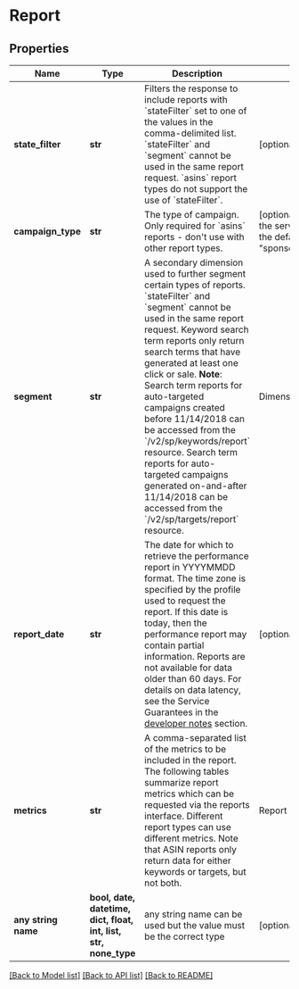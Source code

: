 # Report


## Properties
Name | Type | Description | Notes
------------ | ------------- | ------------- | -------------
**state_filter** | **str** | Filters the response to include reports with &#x60;stateFilter&#x60; set to one of the values in the comma-delimited list. &#x60;stateFilter&#x60; and &#x60;segment&#x60; cannot be used in the same report request. &#x60;asins&#x60; report types do not support the use of &#x60;stateFilter&#x60;. | [optional] 
**campaign_type** | **str** | The type of campaign. Only required for &#x60;asins&#x60; reports - don&#39;t use with other report types. | [optional]  if omitted the server will use the default value of "sponsoredProducts"
**segment** | **str** | A secondary dimension used to further segment certain types of reports. &#x60;stateFilter&#x60; and &#x60;segment&#x60; cannot be used in the same report request. Keyword search term reports only return search terms that have generated at least one click or sale.  **Note**: Search term reports for auto-targeted campaigns created before 11/14/2018 can be accessed from the &#x60;/v2/sp/keywords/report&#x60; resource. Search term reports for auto-targeted campaigns generated on-and-after 11/14/2018 can be accessed from the &#x60;/v2/sp/targets/report&#x60; resource.  | Dimension | Valid report types | Description | |-----------|-------------|-------------| | query | keywords, targets | Segments a report based on customer search term. | | placement | campaigns | Segments a &#x60;campaigns&#x60; report based on the page location where the ad appeared. | | [optional] 
**report_date** | **str** | The date for which to retrieve the performance report in YYYYMMDD format. The time zone is specified by the profile used to request the report. If this date is today, then the performance report may contain partial information. Reports are not available for data older than 60 days. For details on data latency, see the Service Guarantees in the [developer notes](https://advertising.amazon.com/API/docs/en-us/get-started/developer-notes) section. | [optional] 
**metrics** | **str** | A comma-separated list of the metrics to be included in the report. The following tables summarize report metrics which can be requested via the reports interface. Different report types can use different metrics. Note that ASIN reports only return data for either keywords or targets, but not both. |Report Type | Metric | Details | | --- | --- | --- | | campaigns | bidPlus | A dimensional metric. See the [premium bid adjustment](get-started/developer-notes) section in the developer notes. | | campaigns | &#x60;campaignName&#x60; | Unique name of the campaign | | campaigns | &#x60;campaignId&#x60; | Unique numerical ID of the campaign | | campaigns | &#x60;campaignStatus&#x60; | Status of the campaign | | campaigns | &#x60;campaignBudget&#x60; | Total budget allotted to the campaign | | campaigns | &#x60;campaignRuleBasedBudget&#x60; | The value of the rule-based budget. | | campaigns | &#x60;applicableBudgetRuleId&#x60; | The identifier of the active rule. | | campaigns | &#x60;applicableBudgetRuleName&#x60; | The name of the active rule. | | campaigns | &#x60;impressions&#x60; | Total ad impressions. | | campaigns | &#x60;clicks&#x60; | Total ad clicks. | | campaigns | &#x60;cost&#x60; | Total cost of all clicks. Can be divided by clicks to obtain average CPC. | | campaigns | &#x60;attributedConversions1d&#x60; | Number of attributed conversion events occurring within 1 day of click on ad. | | campaigns | &#x60;attributedConversions7d&#x60; | Number of attributed conversion events occurring within 7 days of click on ad. | | campaigns | &#x60;attributedConversions14d&#x60; | Number of attributed conversion events occurring within 14 days of click on ad. | | campaigns | &#x60;attributedConversions30d&#x60; | Number of attributed conversion events occurring within 30 days of click on ad. | | campaigns | &#x60;attributedConversions1dSameSKU&#x60; | Number of attributed conversion events occurring within 1 day of click on ad where the purchased SKU was the same as the one advertised. | | campaigns | &#x60;attributedConversions7dSameSKU&#x60; | Number of attributed conversion events occurring within 7 days of click on ad where the purchased SKU was the same as the one advertised. | | campaigns | &#x60;attributedConversions14dSameSKU&#x60; | Number of attributed conversion events occurring within 14 days of click on ad where the purchased SKU was the same as the one advertised. | | campaigns | &#x60;attributedConversions30dSameSKU&#x60; | Number of attributed conversion events occurring within 30 days of click on ad where the purchased SKU was the same as the one advertised. | | campaigns | &#x60;attributedUnitsOrdered1d&#x60; | Number of attributed units ordered within 1 day of click on ad. | | campaigns | &#x60;attributedUnitsOrdered7d&#x60; | Number of attributed units ordered within 7 days of click on ad. | | campaigns | &#x60;attributedUnitsOrdered14d&#x60; | Number of attributed units ordered within 14 days of click on ad. | | campaigns | &#x60;attributedUnitsOrdered30d&#x60; | Number of attributed units ordered within 30 days of click on ad. | | campaigns | &#x60;attributedSales1d&#x60; | Number of attributed sales occurring within 1 day of click on ad. | | campaigns | &#x60;attributedSales7d&#x60; | Number of attributed sales occurring within 7 days of click on ad. | | campaigns | &#x60;attributedSales14d&#x60; | Number of attributed sales occurring within 14 days of click on ad. | | campaigns | &#x60;attributedSales30d&#x60; | Number of attributed sales occurring within 30 days of click on ad. | | campaigns | &#x60;attributedSales1dSameSKU&#x60; | Aggregate value of attributed sales occurring within 1 day of click on ad where the purchased SKU was the same as the one advertised. | | campaigns | &#x60;attributedSales7dSameSKU&#x60; | Aggregate value of attributed sales occurring within 7 days of click on ad where the purchased SKU was the same as the one advertised. | | campaigns | &#x60;attributedSales14dSameSKU&#x60; | Aggregate value of attributed sales occurring within 14 days of click on ad where the purchased SKU was the same as the one advertised. | | campaigns | &#x60;attributedSales30dSameSKU&#x60; | Aggregate value of attributed sales occurring within 30 days of click on ad where the purchased SKU was the same as the one advertised. | | campaigns | &#x60;attributedUnitsOrdered1dSameSKU&#x60; | Number of attributed units ordered within 1 day of click on ad where the purchased SKU was the same as the one advertised. | | campaigns | &#x60;attributedUnitsOrdered7dSameSKU&#x60; | Number of attributed units ordered within 7 days of click on ad where the purchased SKU was the same as the one advertised. | | campaigns | &#x60;attributedUnitsOrdered14dSameSKU&#x60; | Number of attributed units ordered within 14 days of click on ad where the purchased SKU was the same as the one advertised. | | campaigns | &#x60;attributedUnitsOrdered30dSameSKU&#x60; | Number of attributed units ordered within 30 days of click on ad where the purchased SKU was the same as the one advertised. | | campaigns | &#x60;attributedKindleEditionNormalizedPagesRead14d&#x60; | Number of attributed kindle edition normalized pages read within 14 days of click on ad. | | campaigns | &#x60;attributedKindleEditionNormalizedPagesRoyalties14d&#x60; | The estimated Royalties of attributed estimated kindle edition normalized pages with in 14 days of click on ad.| |          |                           |               | | adGroups | &#x60;campaignName&#x60; | Unique name of the campaign | | adGroups | &#x60;campaignId&#x60; | Unique numerical ID of the campaign | | adGroups | &#x60;adGroupName&#x60; | Unique name of the ad group | | adGroups | &#x60;adGroupId&#x60; | Unique numerical ID of the ad group | | adGroups | &#x60;impressions&#x60; | Total ad impressions. | | adGroups | &#x60;clicks&#x60; | Total ad clicks. | | adGroups | &#x60;cost&#x60; | Total cost of all clicks. Can be divided by clicks to obtain average CPC. |        |          |                           |               | | adGroups | &#x60;attributedConversions1d&#x60; | Number of attributed conversion events occurring within 1 day of click on ad. | | adGroups | &#x60;attributedConversions7d&#x60; | Number of attributed conversion events occurring within 7 days of click on ad. | | adGroups | &#x60;attributedConversions14d&#x60; | Number of attributed conversion events occurring within 14 days of click on ad. | | adGroups | &#x60;attributedConversions30d&#x60; | Number of attributed conversion events occurring within 30 days of click on ad. | | adGroups | &#x60;attributedConversions1dSameSKU&#x60; | Number of attributed conversion events occurring within 1 day of click on ad where the purchased SKU was the same as the one advertised. | | adGroups | &#x60;attributedConversions7dSameSKU&#x60; | Number of attributed conversion events occurring within 7 days of click on ad where the purchased SKU was the same as the one advertised. | | adGroups | &#x60;attributedConversions14dSameSKU&#x60; | Number of attributed conversion events occurring within 14 days of click on ad where the purchased SKU was the same as the one advertised. | | adGroups | &#x60;attributedConversions30dSameSKU&#x60; | Number of attributed conversion events occurring within 30 days of click on ad where the purchased SKU was the same as the one advertised. | | adGroups | &#x60;attributedUnitsOrdered1d&#x60; | Number of attributed units ordered within 1 day of click on ad. | | adGroups | &#x60;attributedUnitsOrdered7d&#x60; | Number of attributed units ordered within 7 days of click on ad. | | adGroups | &#x60;attributedUnitsOrdered14d&#x60; | Number of attributed units ordered within 14 days of click on ad. | | adGroups | &#x60;attributedUnitsOrdered30d&#x60; | Number of attributed units ordered within 30 days of click on ad. | | adGroups | &#x60;attributedSales1d&#x60; | Number of attributed sales occurring within 1 day of click on ad. | | adGroups | &#x60;attributedSales7d&#x60; | Number of attributed sales occurring within 7 days of click on ad. | | adGroups | &#x60;attributedSales14d&#x60; | Number of attributed sales occurring within 14 days of click on ad. | | adGroups | &#x60;attributedSales30d&#x60; | Number of attributed sales occurring within 30 days of click on ad. | | adGroups | &#x60;attributedSales1dSameSKU&#x60; | Aggregate value of attributed sales occurring within 1 day of click on ad where the purchased SKU was the same as the one advertised. | | adGroups | &#x60;attributedSales7dSameSKU&#x60; | Aggregate value of attributed sales occurring within 7 days of click on ad where the purchased SKU was the same as the one advertised. | | adGroups | &#x60;attributedSales14dSameSKU&#x60; | Aggregate value of attributed sales occurring within 14 days of click on ad where the purchased SKU was the same as the one advertised. | | adGroups | &#x60;attributedSales30dSameSKU&#x60; | Aggregate value of attributed sales occurring within 30 days of click on ad where the purchased SKU was the same as the one advertised. | | adGroups | &#x60;attributedUnitsOrdered1dSameSKU&#x60; | Number of attributed units ordered within 1 day of click on ad where the purchased SKU was the same as the one advertised. | | adGroups | &#x60;attributedUnitsOrdered7dSameSKU&#x60; | Number of attributed units ordered within 7 days of click on ad where the purchased SKU was the same as the one advertised. | | adGroups | &#x60;attributedUnitsOrdered14dSameSKU&#x60; | Number of attributed units ordered within 14 days of click on ad where the purchased SKU was the same as the one advertised. | | adGroups | &#x60;attributedUnitsOrdered30dSameSKU&#x60; | Number of attributed units ordered within 30 days of click on ad where the purchased SKU was the same as the one advertised. | | adGroups | &#x60;attributedKindleEditionNormalizedPagesRead14d&#x60; | Number of attributed kindle edition normalized pages read within 14 days of click on ad. | | adGroups | &#x60;attributedKindleEditionNormalizedPagesRoyalties14d&#x60; | The estimated Royalties of attributed estimated kindle edition normalized pages with in 14 days of click on ad.| |           |              |              | | keywords | &#x60;campaignName&#x60; | Unique name of the campaign | | keywords | &#x60;campaignId&#x60; | Unique numerical ID of the campaign | | keywords | &#x60;adGroupName&#x60; | Unique name of the ad group | | keywords | &#x60;adGroupId&#x60; | Unique numerical ID of the ad group | | keywords | &#x60;keywordId&#x60; | ID of the keyword used in bid | | keywords | &#x60;keywordText&#x60; | Text of the keyword or phrase used in bid | | keywords | &#x60;matchType&#x60; | Type of matching for the keyword or phrase used in bid. Must be one of: broad, phrase, or exact | | keywords | &#x60;impressions&#x60; | Total ad impressions. | | keywords | &#x60;clicks&#x60; | Total ad clicks. | | keywords | &#x60;cost&#x60; | Total cost of all clicks. Can be divided by clicks to obtain average CPC. | | keywords | &#x60;attributedConversions1d&#x60; | Number of attributed conversion events occurring within 1 day of click on ad. | | keywords | &#x60;attributedConversions7d&#x60; | Number of attributed conversion events occurring within 7 days of click on ad. | | keywords | &#x60;attributedConversions14d&#x60; | Number of attributed conversion events occurring within 14 days of click on ad. | | keywords | &#x60;attributedConversions30d&#x60; | Number of attributed conversion events occurring within 30 days of click on ad. | | keywords | &#x60;attributedConversions1dSameSKU&#x60; | Number of attributed conversion events occurring within 1 day of click on ad where the purchased SKU was the same as the one advertised. | | keywords | &#x60;attributedConversions7dSameSKU&#x60; | Number of attributed conversion events occurring within 7 days of click on ad where the purchased SKU was the same as the one advertised. | | keywords | &#x60;attributedConversions14dSameSKU&#x60; | Number of attributed conversion events occurring within 14 days of click on ad where the purchased SKU was the same as the one advertised. | | keywords | &#x60;attributedConversions30dSameSKU&#x60; | Number of attributed conversion events occurring within 30 days of click on ad where the purchased SKU was the same as the one advertised. | | keywords | &#x60;attributedUnitsOrdered1d&#x60; | Number of attributed units ordered within 1 day of click on ad. | | keywords | &#x60;attributedUnitsOrdered7d&#x60; | Number of attributed units ordered within 7 days of click on ad. | | keywords | &#x60;attributedUnitsOrdered14d&#x60; | Number of attributed units ordered within 14 days of click on ad. | | keywords | &#x60;attributedUnitsOrdered30d&#x60; | Number of attributed units ordered within 30 days of click on ad. | | keywords | &#x60;attributedSales1d&#x60; | Number of attributed sales occurring within 1 day of click on ad. | | keywords | &#x60;attributedSales7d&#x60; | Number of attributed sales occurring within 7 days of click on ad. | | keywords | &#x60;attributedSales14d&#x60; | Number of attributed sales occurring within 14 days of click on ad. | | keywords | &#x60;attributedSales30d&#x60; | Number of attributed sales occurring within 30 days of click on ad. | | keywords | &#x60;attributedSales1dSameSKU&#x60; | Aggregate value of attributed sales occurring within 1 day of click on ad where the purchased SKU was the same as the one advertised. | | keywords | &#x60;attributedSales7dSameSKU&#x60; | Aggregate value of attributed sales occurring within 7 days of click on ad where the purchased SKU was the same as the one advertised. | | keywords | &#x60;attributedSales14dSameSKU&#x60; | Aggregate value of attributed sales occurring within 14 days of click on ad where the purchased SKU was the same as the one advertised. | | keywords | &#x60;attributedSales30dSameSKU&#x60; | Aggregate value of attributed sales occurring within 30 days of click on ad where the purchased SKU was the same as the one advertised. | | keywords | &#x60;attributedUnitsOrdered1dSameSKU&#x60; | Number of attributed units ordered within 1 day of click on ad where the purchased SKU was the same as the one advertised. | | keywords | &#x60;attributedUnitsOrdered7dSameSKU&#x60; | Number of attributed units ordered within 7 day of click on ad where the purchased SKU was the same as the one advertised. | | keywords | &#x60;attributedUnitsOrdered14dSameSKU&#x60; | Number of attributed units ordered within 14 day of click on ad where the purchased SKU was the same as the one advertised. | | keywords | &#x60;attributedUnitsOrdered30dSameSKU&#x60; | Number of attributed units ordered within 30 day of click on ad where the purchased SKU was the same as the one advertised. | | keywords | &#x60;attributedKindleEditionNormalizedPagesRead14d&#x60; | Number of attributed kindle edition normalized pages read within 14 days of click on ad. | | keywords | &#x60;attributedKindleEditionNormalizedPagesRoyalties14d&#x60; | The estimated Royalties of attributed estimated kindle edition normalized pages with in 14 days of click on ad.| |                |             |               | | productAds | &#x60;campaignName&#x60; | Unique name of the campaign | | productAds | &#x60;campaignId&#x60; | Unique numerical ID of the campaign | | productAds | &#x60;adGroupName&#x60; | Unique name of the ad group | | productAds | &#x60;adGroupId&#x60; | Unique numerical ID of the ad group | | productAds | &#x60;impressions&#x60; | Total ad impressions. | | productAds | &#x60;clicks&#x60; | Total ad clicks. | | productAds | &#x60;cost&#x60; | Total cost of all clicks. Can be divided by clicks to obtain average CPC. | | productAds | &#x60;currency&#x60; | A dimensional metric | | productAds | &#x60;asin&#x60; | The ASIN that is being advertised. | | productAds | &#x60;sku&#x60; | The SKU that is being advertised. Not available for vendors. | | productAds | &#x60;attributedConversions1d&#x60; | Number of attributed conversion events occurring within 1 day of click on ad. | | productAds | &#x60;attributedConversions7d&#x60; | Number of attributed conversion events occurring within 7 days of click on ad. | | productAds | &#x60;attributedConversions14d&#x60; | Number of attributed conversion events occurring within 14 days of click on ad. | | productAds | &#x60;attributedConversions30d&#x60; | Number of attributed conversion events occurring within 30 days of click on ad. | | productAds | &#x60;attributedConversions1dSameSKU&#x60; | Number of attributed conversion events occurring within 1 day of click on ad where the purchased SKU was the same as the one advertised. | | productAds | &#x60;attributedConversions7dSameSKU&#x60; | Number of attributed conversion events occurring within 7 days of click on ad where the purchased SKU was the same as the one advertised. | | productAds | &#x60;attributedConversions14dSameSKU&#x60; | Number of attributed conversion events occurring within 14 days of click on ad where the purchased SKU was the same as the one advertised. | | productAds | &#x60;attributedConversions30dSameSKU&#x60; | Number of attributed conversion events occurring within 30 days of click on ad where the purchased SKU was the same as the one advertised. | | productAds | &#x60;attributedUnitsOrdered1d&#x60; | Number of attributed units ordered within 1 day of click on ad. | | productAds | &#x60;attributedUnitsOrdered7d&#x60; | Number of attributed units ordered within 7 days of click on ad. | | productAds | &#x60;attributedUnitsOrdered14d&#x60; | Number of attributed units ordered within 14 days of click on ad. | | productAds | &#x60;attributedUnitsOrdered30d&#x60; | Number of attributed units ordered within 30 days of click on ad. | | productAds | &#x60;attributedSales1d&#x60; | Number of attributed sales occurring within 1 day of click on ad. | | productAds | &#x60;attributedSales7d&#x60; | Number of attributed sales occurring within 7 days of click on ad. | | productAds | &#x60;attributedSales14d&#x60; | Number of attributed sales occurring within 14 days of click on ad. | | productAds | &#x60;attributedSales30d&#x60; | Number of attributed sales occurring within 30 days of click on ad. | | productAds | &#x60;attributedSales1dSameSKU&#x60; | Aggregate value of attributed sales occurring within 1 day of click on ad where the purchased SKU was the same as the one advertised. | | productAds | &#x60;attributedSales7dSameSKU&#x60; | Aggregate value of attributed sales occurring within 7 days of click on ad where the purchased SKU was the same as the one advertised. | | productAds | &#x60;attributedSales14dSameSKU&#x60; | Aggregate value of attributed sales occurring within 14 days of click on ad where the purchased SKU was the same as the one advertised. | | productAds | &#x60;attributedSales30dSameSKU&#x60; | Aggregate value of attributed sales occurring within 30 days of click on ad where the purchased SKU was the same as the one advertised. | | productAds | &#x60;attributedUnitsOrdered1dSameSKU&#x60; | Number of attributed units ordered within 1 day of click on ad where the purchased SKU was the same as the one advertised. | | productAds | &#x60;attributedUnitsOrdered7dSameSKU&#x60; | Number of attributed units ordered within 7 days of click on ad where the purchased SKU was the same as the one advertised. | | productAds | &#x60;attributedUnitsOrdered14dSameSKU&#x60; | Number of attributed units ordered within 14 days of click on ad where the purchased SKU was the same as the one advertised. | | productAds | &#x60;attributedUnitsOrdered30dSameSKU&#x60; | Number of attributed units ordered within 30 days of click on ad where the purchased SKU was the same as the one advertised. | | productAds | &#x60;attributedKindleEditionNormalizedPagesRead14d&#x60; | Number of attributed kindle edition normalized pages read within 14 days of click on ad. | | productAds | &#x60;attributedKindleEditionNormalizedPagesRoyalties14d&#x60; | The estimated Royalties of attributed estimated kindle edition normalized pages with in 14 days of click on ad.| |              |               |              | | asins | &#x60;campaignName&#x60; | Unique name of the campaign | | asins | &#x60;campaignId&#x60; | Unique numerical ID of the campaign | | asins | &#x60;adGroupName&#x60; | Unique name of the ad group | | asins | &#x60;adGroupId&#x60; | Unique numerical ID of the ad group | | asins | &#x60;keywordId&#x60; | Unique numerical ID of the keyword | | asins | &#x60;keywordText&#x60; | Keyword or phrase used in bid | | asins | &#x60;asin&#x60; | Unique ASIN advertised | | asins | &#x60;otherAsin&#x60; | A non-dimensional metric for ASINs other than the one advertised | | asins | &#x60;sku&#x60; | Unique SKU advertised. Not available for vendors. | | asins | &#x60;currency&#x60; | A dimensional metric | | asins | &#x60;matchType&#x60; | One of: broad, phrase, or exact | | asins | &#x60;attributedUnitsOrdered1d&#x60; | Number of ASIN (SKU) units sold. 1 day.| | asins | &#x60;attributedUnitsOrdered7d&#x60; | Number of ASIN (SKU) units sold. 7 days.| | asins | &#x60;attributedUnitsOrdered14d&#x60; | Number of ASIN (SKU) units sold. 14 days.| | asins | &#x60;attributedUnitsOrdered30d&#x60; | Number of ASIN (SKU) units sold. 30 days.| | asins | &#x60;attributedUnitsOrdered1dOtherSKU&#x60; | Number of other ASIN (SKU) units sold. 1 day. | | asins | &#x60;attributedUnitsOrdered7dOtherSKU&#x60; | Number of other ASIN (SKU) units sold. 7 days. | | asins | &#x60;attributedUnitsOrdered14dOtherSKU&#x60; | Number of other ASIN (SKU) units sold. 14 days. | | asins | &#x60;attributedUnitsOrdered30dOtherSKU&#x60; | Number of other ASIN (SKU) units sold. 30 days. | | asins | &#x60;attributedSales1dOtherSKU&#x60; | Sales for another ASIN (SKU). 1 day. | | asins | &#x60;attributedSales7dOtherSKU&#x60; | Sales for another ASIN (SKU). 7 days. | | asins | &#x60;attributedSales14dOtherSKU&#x60; | Sales for another ASIN (sku). 14 days. | | asins | &#x60;attributedSales30dOtherSKU&#x60; | Sales for another ASIN (sku). 30 days. | | asins | &#x60;targetId&#x60; | The target identifier. | | asins | &#x60;targetingText&#x60; | The targeting text. | | asins | &#x60;targetingType&#x60; | The targeting type. | | asins | &#x60;attributedKindleEditionNormalizedPagesRead14d&#x60; | Number of attributed kindle edition normalized pages read within 14 days of click on ad. | | asins | &#x60;attributedKindleEditionNormalizedPagesRoyalties14d&#x60; | The estimated Royalties of attributed estimated kindle edition normalized pages with in 14 days of click on ad.| |                      |              |              | | targets | &#x60;campaignName&#x60; | Unique name of the campaign | | targets | &#x60;campaignId&#x60; | Unique numerical ID of the campaign | | targets | &#x60;adGroupName&#x60; | Unique name of the ad group | | targets | &#x60;adGroupId&#x60; | Unique numerical ID of the ad group | | targets | &#x60;targetId&#x60; | ID of the targeting expression used in a bid | | targets | &#x60;targetingExpression&#x60; | A string representation of your expression object in targeting clauses | | targets | &#x60;targetingText&#x60; | A resolved string representation of your expression object in targeting clauses | | targets | &#x60;targetingType&#x60; | Type of matching for the targeting expression used in bid. For manually created expressions this value is: &#x60;TARGETING_EXPRESSION&#x60;. For auto-targeting expressions this value is: &#x60;TARGETING_EXPRESSION_PREDEFINED&#x60; | | targets | &#x60;impressions&#x60; | Total ad impressions | | targets | &#x60;clicks&#x60; | Total ad clicks | | targets | &#x60;cost&#x60; | Total cost of all clicks. Can be divided by clicks to obtain average CPC | | targets | &#x60;attributedConversions1d&#x60; | Number of attributed conversion events occurring within 1 day of click on ad | | targets | &#x60;attributedConversions7d&#x60; | Number of attributed conversion events occurring within 7 days of click on ad | | targets | &#x60;attributedConversions14d&#x60; | Number of attributed conversion events occurring within 14 days of click on ad | | targets | &#x60;attributedConversions30d&#x60; | Number of attributed conversion events occurring within 30 days of click on ad | | targets | &#x60;attributedConversions1dSameSKU&#x60; | Number of attributed conversion events occurring within 1 day of click on ad where the purchased SKU was the same as the one advertised | | targets | &#x60;attributedConversions7dSameSKU&#x60; | Number of attributed conversion events occurring within 7 days of click on ad where the purchased SKU was the same as the one advertised | | targets | &#x60;attributedConversions14dSameSKU&#x60; | Number of attributed conversion events occurring within 14 days of click on ad where the purchased SKU was the same as the one advertised | | targets | &#x60;attributedConversions30dSameSKU&#x60; | Number of attributed conversion events occurring within 30 days of click on ad where the purchased SKU was the same as the one advertised | | targets | &#x60;attributedUnitsOrdered1d&#x60; | Number of attributed units ordered within 1 day of click on ad | | targets | &#x60;attributedUnitsOrdered7d&#x60; | Number of attributed units ordered within 7 days of click on ad | | targets | &#x60;attributedUnitsOrdered14d&#x60; | Number of attributed units ordered within 14 days of click on ad | | targets | &#x60;attributedUnitsOrdered30d&#x60; | Number of attributed units ordered within 30 days of click on ad | | targets | &#x60;attributedSales1d&#x60; | Number of attributed sales occurring within 1 day of click on ad | | targets | &#x60;attributedSales7d&#x60; | Number of attributed sales occurring within 7 days of click on ad | | targets | &#x60;attributedSales14d&#x60; | Number of attributed sales occurring within 14 days of click on ad | | targets | &#x60;attributedSales30d&#x60; | Number of attributed sales occurring within 30 days of click on ad | | targets | &#x60;attributedSales1dSameSKU&#x60; | Aggregate value of attributed sales occurring within 1 day of click on ad where the purchased SKU was the same as the one advertised | | targets | &#x60;attributedSales7dSameSKU&#x60; | Aggregate value of attributed sales occurring within 7 days of click on ad where the purchased SKU was the same as the one advertised | | targets | &#x60;attributedSales14dSameSKU&#x60; | Aggregate value of attributed sales occurring within 14 days of click on ad where the purchased SKU was the same as the one advertised | | targets | &#x60;attributedSales30dSameSKU&#x60; | Aggregate value of attributed sales occurring within 30 days of click on ad where the purchased SKU was the same as the one advertised | | targets | &#x60;attributedUnitsOrdered1dSameSKU&#x60; | Number of attributed units ordered within 1 day of click on ad where the purchased SKU was the same as the one advertised. | | targets | &#x60;attributedUnitsOrdered7dSameSKU&#x60; | Number of attributed units ordered within 7 days of click on ad where the purchased SKU was the same as the one advertised. | | targets | &#x60;attributedUnitsOrdered14dSameSKU&#x60; | Number of attributed units ordered within 14 days of click on ad where the purchased SKU was the same as the one advertised. | | targets | &#x60;attributedUnitsOrdered30dSameSKU&#x60; | Number of attributed units ordered within 30 days of click on ad where the purchased SKU was the same as the one advertised. | | targets | &#x60;attributedKindleEditionNormalizedPagesRead14d&#x60; | Number of attributed kindle edition normalized pages read within 14 days of click on ad. | | targets | &#x60;attributedKindleEditionNormalizedPagesRoyalties14d&#x60; | The estimated Royalties of attributed estimated kindle edition normalized pages with in 14 days of click on ad.| | [optional] 
**any string name** | **bool, date, datetime, dict, float, int, list, str, none_type** | any string name can be used but the value must be the correct type | [optional]

[[Back to Model list]](../README.md#documentation-for-models) [[Back to API list]](../README.md#documentation-for-api-endpoints) [[Back to README]](../README.md)


